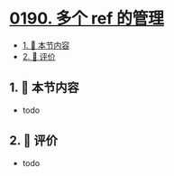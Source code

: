 # [0190. 多个 ref 的管理](https://github.com/tnotesjs/TNotes.react/tree/main/notes/0190.%20%E5%A4%9A%E4%B8%AA%20ref%20%E7%9A%84%E7%AE%A1%E7%90%86)

<!-- region:toc -->

- [1. 🎯 本节内容](#1--本节内容)
- [2. 🫧 评价](#2--评价)

<!-- endregion:toc -->

## 1. 🎯 本节内容

- todo

## 2. 🫧 评价

- todo
